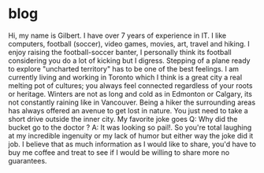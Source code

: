 # blog

Hi, my name is Gilbert. I have over 7 years of experience in IT. I like computers, football (soccer), video games, movies, art, travel and hiking. I enjoy raising the football-soccer banter, I personally think its football considering you do a lot of kicking but I digress. Stepping of a plane ready to explore "uncharted territory" has to be one of the best feelings.
I am currently living and working in Toronto which I think is a great city a real melting pot of cultures; you always feel connected regardless of your roots or heritage. Winters are not as long and cold as in Edmonton or Calgary, its not constantly raining  like in Vancouver. Being a hiker the surrounding areas has always offered an avenue to get lost in nature. You just need to take a short drive outside the inner city.
My favorite joke goes Q: Why did the bucket go to the doctor ? A: It was looking so pail!. So you're total laughing at my incredible ingenuity or my lack of humor but either way the joke did it job.
I believe that as much information as I would like to share, you'd have to buy me coffee and treat to see if I would be willing to share more no guarantees.
